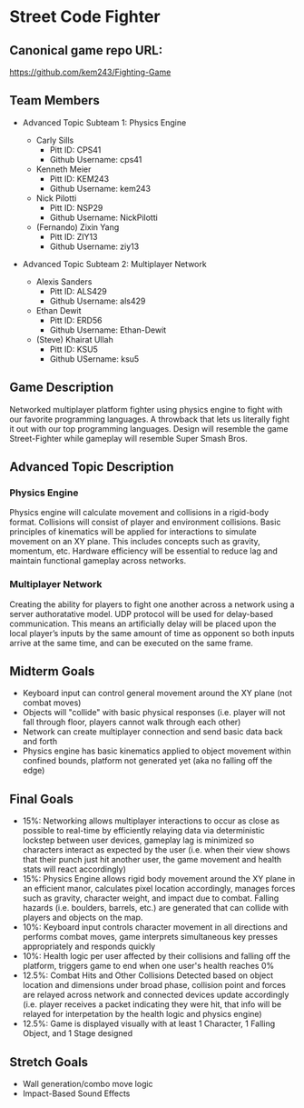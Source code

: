 # Street Code Fighter

## Canonical game repo URL:

https://github.com/kem243/Fighting-Game

## Team Members
* Advanced Topic Subteam 1: Physics Engine

	* Carly Sills
		* Pitt ID: CPS41
		* Github Username: cps41
	* Kenneth Meier
		* Pitt ID: KEM243
		* Github Username: kem243
	* Nick Pilotti
		* Pitt ID: NSP29
		* Github Username: NickPilotti
	* (Fernando) Zixin Yang
		* Pitt ID: ZIY13
		* Github Username: ziy13

* Advanced Topic Subteam 2: Multiplayer Network

	* Alexis Sanders
		* Pitt ID: ALS429
		* Github Username: als429
	* Ethan Dewit
		* Pitt ID: ERD56
		* Github Username: Ethan-Dewit
	* (Steve) Khairat Ullah
		* Pitt ID: KSU5
		* Github USername: ksu5

## Game Description

Networked multiplayer platform fighter using physics engine to fight with our favorite programming languages. A 
throwback that lets us literally fight it out with our top programming languages. Design will resemble the game 
Street-Fighter while gameplay will resemble Super Smash Bros.

## Advanced Topic Description

### Physics Engine

Physics engine will calculate movement and collisions in a rigid-body format. Collisions will consist of player and environment collisions. Basic principles of kinematics will be applied for interactions to simulate movement on an XY plane. This includes concepts such as gravity, momentum, etc. Hardware efficiency will be essential to reduce lag and maintain functional gameplay across networks.
    
### Multiplayer Network

Creating the ability for players to fight one another across a network using a server authoratative model. UDP protocol will be used for delay-based communication. This means an artificially delay will be placed upon the local player’s inputs by the same amount of time as opponent so both inputs arrive at the same time, and can be executed on the same frame.

## Midterm Goals

* Keyboard input can control general movement around the XY plane (not combat moves)
* Objects will "collide" with basic physical responses (i.e. player will not fall through floor, players cannot 
walk through each other) 
* Network can create multiplayer connection and send basic data back and forth
* Physics engine has basic kinematics applied to object movement within confined bounds, platform not generated yet (aka no falling off the edge)

## Final Goals

* 15%: Networking allows multiplayer interactions to occur as close as possible to real-time by efficiently 
relaying data via deterministic lockstep between user devices, gameplay lag is minimized so characters interact as expected by the user (i.e. when their view shows that their punch just hit another user, the game movement and health stats will react accordingly)
* 15%: Physics Engine allows rigid body movement around the XY plane in an efficient manor, calculates pixel location accordingly, manages forces such as gravity, character weight, and impact due to combat. Falling hazards (i.e. boulders, barrels, etc.) are generated that can collide with players and objects on the map.
* 10%: Keyboard input controls character movement in all directions and performs combat moves, game interprets simultaneous key presses appropriately and responds quickly
* 10%: Health logic per user affected by their collisions and falling off the platform, triggers game to end when 
one user's health reaches 0%
* 12.5%: Combat Hits and Other Collisions Detected based on object location and dimensions under broad phase, collision point and forces are relayed across network and connected devices update accordingly (i.e. player receives a packet indicating they were hit, that info will be relayed for interpetation by the health logic and physics engine)
* 12.5%: Game is displayed visually with at least 1 Character, 1 Falling Object, and 1 Stage designed

## Stretch Goals

* Wall generation/combo move logic
* Impact-Based Sound Effects

